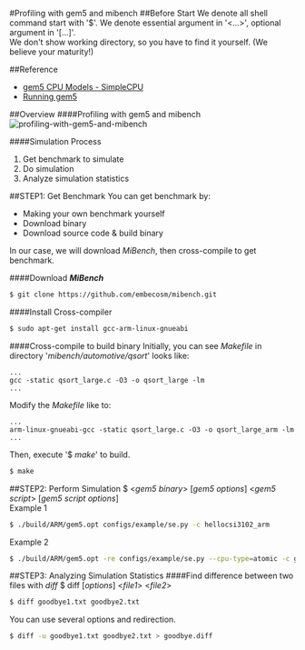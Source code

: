 #Profiling with gem5 and mibench
##Before Start
We denote all shell command start with '$'. We denote essential argument in '<...>', optional argument in '[...]'. <br />
We don't show working directory, so you have to find it yourself. (We believe your maturity!)

##Reference
- [gem5 CPU Models - SimpleCPU](http://www.m5sim.org/SimpleCPU)
- [Running gem5](http://www.gem5.org/Running_gem5)

##Overview
####Profiling with gem5 and mibench
![profiling-with-gem5-and-mibench](http://dclab.yonsei.ac.kr/csi3102/profiling_with_gem5_and_mibench.png)

####Simulation Process
1. Get benchmark to simulate
2. Do simulation
3. Analyze simulation statistics

##STEP1: Get Benchmark
You can get benchmark by:
- Making your own benchmark yourself
- Download binary
- Download source code & build binary

In our case, we will download _MiBench_, then cross-compile to get benchmark.

####Download ___MiBench___
```sh
$ git clone https://github.com/embecosm/mibench.git
```

####Install Cross-compiler
```sh
$ sudo apt-get install gcc-arm-linux-gnueabi
```

####Cross-compile to build binary
Initially, you can see _Makefile_ in directory '_mibench/automotive/qsort_' looks like:
```make
...
gcc -static qsort_large.c -O3 -o qsort_large -lm 
...
```

Modify the _Makefile_ like to:
```make
...
arm-linux-gnueabi-gcc -static qsort_large.c -O3 -o qsort_large_arm -lm 
...
```

Then, execute '$ _make_' to build.
```sh
$ make
```

##STEP2: Perform Simulation
$ <_gem5 binary_> [_gem5 options_] <_gem5 script_> [_gem5 script options_] <br />
Example 1
```sh
$ ./build/ARM/gem5.opt configs/example/se.py -c hellocsi3102_arm
```

Example 2
```sh
$ ./build/ARM/gem5.opt -re configs/example/se.py --cpu-type=atomic -c goodbye_arm -o "Kyoungwoo Jongho CSI3102"
```

##STEP3: Analyzing Simulation Statistics
####Find difference between two files with _diff_
$ diff [_options_] <_file1_> <_file2_>

```sh
$ diff goodbye1.txt goodbye2.txt
```

You can use several options and redirection.
```sh
$ diff -u goodbye1.txt goodbye2.txt > goodbye.diff
```
